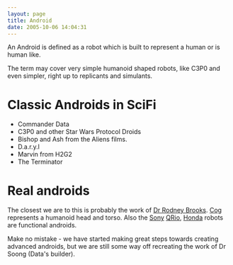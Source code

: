 ```yaml
---
layout: page
title: Android
date: 2005-10-06 14:04:31
---
```

<p>An Android is defined as a robot which is built to represent a human or is human like.
</p>
<p>The term may cover very simple humanoid shaped robots, like C3P0 and even simpler, right up to replicants and simulants.
</p>
<h1  id="Classic_Androids_in_SciFi">Classic Androids in SciFi</h1>
<ul><li> Commander Data
</li><li> C3P0 and other Star Wars Protocol Droids
</li><li> Bishop and Ash from the Aliens films.
</li><li> D.a.r.y.l
</li><li> Marvin from H2G2
</li><li> The Terminator
</li></ul><p>
</p>
<h1  id="Real_androids">Real androids</h1>
<p>The closest we are to this is probably the work of <a class="wiki" href="/wiki/rodney_brooks.html" title="Rodney Brooks">Dr Rodney Brooks</a>. <a class="wiki" href="/wiki/cog.html" title="A robotic model of human form and behaviour">Cog</a> represents a humanoid head and torso. Also the <a class="wiki" href="/wiki/sony.html" title="Sony">Sony</a> <a class="wiki" href="/wiki/qrio.html" title="Qrio">QRio</a>, <a class="wiki" href="/wiki/honda.html" title="Honda">Honda</a> robots are functional androids.
</p>
<p>Make no mistake - we have started making great steps towards creating advanced androids, but we are still some way off recreating the work of Dr Soong (Data's builder).
</p>
